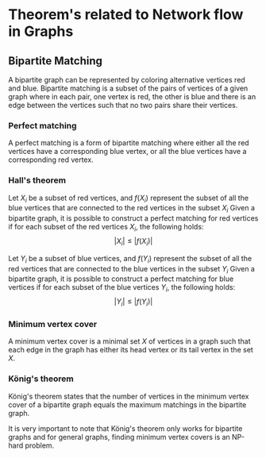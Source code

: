 # Theorem's related to Network flow in Graphs

## Bipartite Matching
A bipartite graph can be represented by coloring alternative vertices red and blue.
Bipartite matching is a subset of the pairs of vertices of a given graph where in each pair, one vertex is red, the other is blue and there is an edge between the vertices such that no two pairs share their vertices.
### Perfect matching
A perfect matching is a form of bipartite matching where either all the red vertices have a corresponding blue vertex, or all the blue vertices have a corresponding red vertex.
### Hall's theorem
Let $X_i$ be a subset of red vertices, and $f(X_i)$ represent the subset of all the blue vertices that are connected to the red vertices in the subset $X_i$
Given a bipartite graph, it is possible to construct a perfect matching for red vertices if for each subset of the red vertices $X_i$, the following holds:
$$|X_i| \leq |f(X_i)|$$

Let $Y_i$ be a subset of blue vertices, and $f(Y_i)$ represent the subset of all the red vertices that are connected to the blue vertices in the subset $Y_i$
Given a bipartite graph, it is possible to construct a perfect matching for blue vertices if for each subset of the blue vertices $Y_i$, the following holds:
$$|Y_i| \leq |f(Y_i)|$$

### Minimum vertex cover
A minimum vertex cover is a minimal set $X$ of vertices in a graph such that each edge in the graph has either its head vertex or its tail vertex in the set $X$.

### König's theorem
König's theorem states that the number of vertices in the minimum vertex cover of a bipartite graph equals the maximum matchings in the bipartite graph.

It is very important to note that König's theorem only works for bipartite graphs and for general graphs, finding minimum vertex covers is an NP-hard problem.



